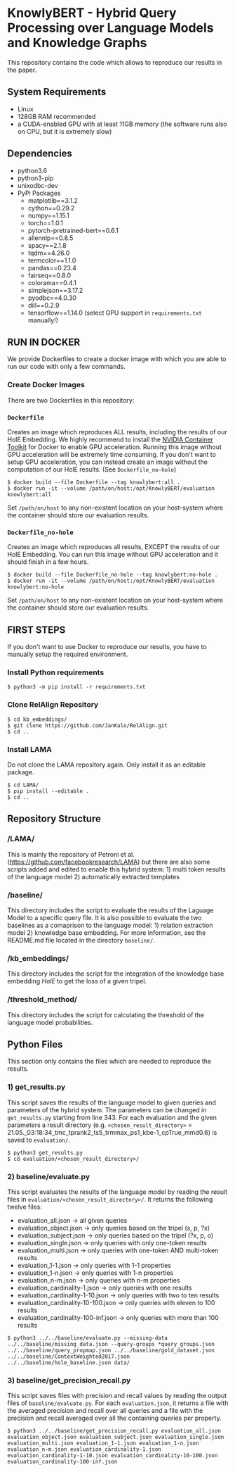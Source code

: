 # KnowlyBERT - Hybrid Query Processing over Language Models and Knowledge Graphs

This repository contains the code which allows to reproduce our results in the paper.

## System Requirements
- Linux
- 128GB RAM recommended
- a CUDA-enabled GPU with at least 11GB memory (the software runs also on CPU, but it is extremely slow)

## Dependencies
- python3.6
- python3-pip
- unixodbc-dev
- PyPi Packages
    - matplotlib==3.1.2
    - cython==0.29.2
    - numpy==1.15.1
    - torch==1.0.1
    - pytorch-pretrained-bert==0.6.1
    - allennlp==0.8.5
    - spacy==2.1.8
    - tqdm==4.26.0
    - termcolor==1.1.0
    - pandas==0.23.4
    - fairseq==0.8.0
    - colorama==0.4.1
    - simplejson==3.17.2
    - pyodbc==4.0.30
    - dill==0.2.9
    - tensorflow==1.14.0 (select GPU support in `requirements.txt` manually!)

## RUN IN DOCKER

We provide Dockerfiles to create a docker image with which you are able to run our code with only a few commands.

### Create Docker Images

There are two Dockerfiles in this repository:

### `Dockerfile`

Creates an image which reproduces ALL results, including the results of our HolE Embedding.
We highly recommend to install the [NVIDIA Container Toolkit][1] for Docker to enable GPU acceleration.
Running this image without GPU acceleration will be extremely time consuming.
If you don't want to setup GPU acceleration, you can instead create an image without the computation of our HolE results.
(See `Dockerfile_no-hole`)

```shell
$ docker build --file Dockerfile --tag knowlybert:all .
$ docker run -it --volume /path/on/host:/opt/KnowlyBERT/evaluation knowlybert:all
```

Set `/path/on/host` to any non-existent location on your host-system where the container should store our evaluation results.

### `Dockerfile_no-hole`

Creates an image which reproduces all results, EXCEPT the results of our HolE Embedding.
You can run this image without GPU acceleration and it should finish in a few hours.

```shell
$ docker build --file Dockerfile_no-hole --tag knowlybert:no-hole .
$ docker run -it --volume /path/on/host:/opt/KnowlyBERT/evaluation knowlybert:no-hole
```

Set `/path/on/host` to any non-existent location on your host-system where the container should store our evaluation results.

## FIRST STEPS

If you don't want to use Docker to reproduce our results, you have to manually setup the required environment.

### Install Python requirements

```shell
$ python3 -m pip install -r requirements.txt
```

### Clone RelAlign Repository

```shell
$ cd kb_embeddings/
$ git clone https://github.com/JanKalo/RelAlign.git
$ cd ..
```

### Install LAMA
Do not clone the LAMA repository again. Only install it as an editable package.

```shell
$ cd LAMA/
$ pip install --editable .
$ cd ..
```

## Repository Structure

### /LAMA/

This is mainly the repository of Petroni et al. (https://github.com/facebookresearch/LAMA) but there are also some scripts added and edited to enable this hybrid system: 1) multi token results of the language model 2) automatically extracted templates

### /baseline/

This directory includes the script to evaluate the results of the Laguage Model to a specific query file. It is also possible to evaluate the two baselines as a comaprison to the language model: 1) relation extraction model 2) knowledge base embedding. For more information, see the README.md file located in the directory `baseline/`.

### /kb\_embeddings/

This directory includes the script for the integration of the knowledge base embedding *HolE* to get the loss of a given tripel.

### /threshold\_method/

This directory includes the script for calculating the threshold of the language model probabilities.

## Python Files

This section only contains the files which are needed to reproduce the results.

### 1) get\_results.py

This script saves the results of the language model to given queries and parameters of the hybrid system. The parameters can be changed in `get_results.py` starting from line 343. For each evaluation and the given parameters a result directory (e.g. `<chosen_result_directory>` = 21.05.\_03:18:34\_tmc\_tprank2\_ts5\_trmmax\_ps1\_kbe-1\_cpTrue\_mmd0.6) is saved to `evaluation/`. 

```shell
$ python3 get_results.py
$ cd evaluation/<chosen_result_directory>/
```
### 2) baseline/evaluate.py

This script evaluates the results of the language model by reading the result files in `evaluation/<chosen_result_directory>/`.
It returns the following twelve files:
- evaluation\_all.json &rarr; all given queries
- evaluation\_object.json &rarr; only queries based on the tripel (s, p, ?x)
- evaluation\_subject.json &rarr; only queries based on the tripel (?x, p, o)
- evaluation\_single.json &rarr; only queries with only one-token results
- evaluation\_multi.json &rarr; only queries with one-token AND multi-token results
- evaluation\_1-1.json &rarr; only queries with 1-1 properties
- evaluation\_1-n.json &rarr; only queries with 1-n properties
- evaluation\_n-m.json &rarr; only queries with n-m properties
- evaluation_cardinality-1.json &rarr; only queries with one results
- evaluation_cardinality-1-10.json &rarr; only queries with two to ten results
- evaluation_cardinality-10-100.json &rarr; only queries with eleven to 100 results
- evaluation_cardinality-100-inf.json &rarr; only queries with more than 100 results

```shell
$ python3 ../../baseline/evaluate.py --missing-data ../../baseline/missing_data.json --query-groups *query_groups.json ../../baseline/query_propmap.json ../../baseline/gold_dataset.json ../../baseline/ContextWeighted2017.json ../../baseline/hole_baseline.json data/
```
### 3) baseline/get\_precision\_recall.py

This script saves files with precision and recall values by reading the output files of `baseline/evaluate.py`.
For each `evaluation.json`, it returns a file with the averaged precision and recall over all queries and a file with the precision and recall averaged over all the containing queries per property.

```shell
$ python3 ../../baseline/get_precision_recall.py evaluation_all.json evaluation_object.json evaluation_subject.json evaluation_single.json evaluation_multi.json evaluation_1-1.json evaluation_1-n.json evaluation_n-m.json evaluation_cardinality-1.json evaluation_cardinality-1-10.json evaluation_cardinality-10-100.json evaluation_cardinality-100-inf.json
```

[1]: https://github.com/NVIDIA/nvidia-docker
